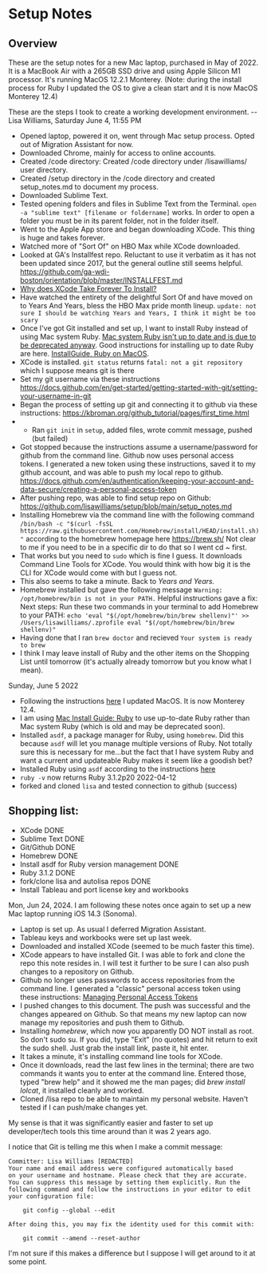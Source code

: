 # Setup Notes

## Overview

These are the setup notes for a new Mac laptop, purchased in May of 2022. It is a MacBook Air with a 265GB SSD drive and using Apple Silicon M1 processor. It's running MacOS 12.2.1 Monterey. (Note: during the install process for Ruby I updated the OS to give a clean start and it is now MacOS Monterey 12.4)



These are the steps I took to create a working development environment. -- Lisa Williams, Saturday June 4, 11:55 PM

* Opened laptop, powered it on, went through Mac setup process. Opted out of Migration Assistant for now. 
* Downloaded Chrome, mainly for access to online accounts. 
* Created /code directory: Created /code directory under /lisawilliams/ user directory. 
* Created /setup directory in the /code directory and created setup_notes.md to document my process. 
* Downloaded Sublime Text. 
* Tested opening folders and files in Sublime Text from the Terminal. `open -a "sublime text" [filename or foldername]` works. In order to open a folder you must be in its parent folder, not in the folder itself. 
* Went to the Apple App store and began downloading XCode. This thing is huge and takes forever. 
* Watched more of "Sort Of" on HBO Max while XCode downloaded. 
* Looked at GA's Installfest repo. Reluctant to use it verbatim as it has not been updated since 2017, but the general outline still seems helpful. https://github.com/ga-wdi-boston/orientation/blob/master/INSTALLFEST.md 
* [Why does XCode Take Forever To Install?](https://www.swiftdevjournal.com/xcode-installation-questions/#:~:text=Why%20does%20Xcode%20take%20forever,2%20hours%20to%20install%20Xcode.) 
* Have watched the entirety of the delightful Sort Of and have moved on to Years And Years, bless the HBO Max pride month lineup. `update: not sure I should be watching Years and Years, I think it might be too scary`
* Once I've got Git installed and set up, I want to install Ruby instead of using Mac system Ruby. [Mac system Ruby isn't up to date and is due to be deprecated anyway](https://www.freecodecamp.org/news/do-not-use-mac-system-ruby-do-this-instead/). Good instructions for installing up to date Ruby are here. [InstallGuide, Ruby on MacOS](https://mac.install.guide/ruby/index.html). 
* XCode is installed. `git status` returns `fatal: not a git repository` which I suppose means git is there
* Set my git username via these instructions https://docs.github.com/en/get-started/getting-started-with-git/setting-your-username-in-git
* Began the process of setting up git and connecting it to github via these instructions: https://kbroman.org/github_tutorial/pages/first_time.html
* * Ran `git init` in `setup`, added files, wrote commit message, pushed (but failed)
* Got stopped because the instructions assume a username/password for github from the command line. Github now uses personal access tokens. I generated a new token using these instructions, saved it to my github account, and was able to push my local repo to github. https://docs.github.com/en/authentication/keeping-your-account-and-data-secure/creating-a-personal-access-token
* After pushing repo, was able to find setup repo on Github: https://github.com/lisawilliams/setup/blob/main/setup_notes.md
* Installing Homebrew via the command line with the following command `/bin/bash -c "$(curl -fsSL https://raw.githubusercontent.com/Homebrew/install/HEAD/install.sh)"` according to the homebrew homepage here https://brew.sh/ Not clear to me if you need to be in a specific dir to do that so I went cd ~ first. 
* That works but you need to `sudo` which is fine I guess. It downloads Command Line Tools for XCode. You would think with how big it is the CLI for XCode would come with but I guess not. 
* This also seems to take a minute. Back to *Years and Years.* 
* Homebrew installed but gave the following message `Warning: /opt/homebrew/bin is not in your PATH.` Helpful instructions gave a fix: Next steps: Run these two commands in your terminal to add Homebrew to your PATH: `echo 'eval "$(/opt/homebrew/bin/brew shellenv)"' >> /Users/lisawilliams/.zprofile eval "$(/opt/homebrew/bin/brew shellenv)"`
* Having done that I ran `brew doctor` and recieved `Your system is ready to brew`
* I think I may leave install of Ruby and the other items on the Shopping List until tomorrow (it's actually already tomorrow but you know what I mean).

Sunday, June 5 2022

* Following the instructions [here](https://mac.install.guide/ruby/1.html) I updated MacOS. It is now Monterey 12.4. 
* I am using [Mac Install Guide: Ruby](https://mac.install.guide/ruby/) to use up-to-date Ruby rather than Mac system Ruby (which is old and may be deprecated soon).
* Installed `asdf`, a package manager for Ruby, using `homebrew`. Did this because `asdf` will let you manage multiple versions of Ruby. Not totally sure this is necessary for me...but the fact that I have system Ruby and want a current and updateable Ruby makes it seem like a goodish bet?
* Installed Ruby using `asdf` according to the instructions [here](https://mac.install.guide/ruby/6.html)
* `ruby -v` now returns Ruby 3.1.2p20 2022-04-12
* forked and cloned `lisa` and tested connection to github (success)





## Shopping list: 

* XCode DONE
* Sublime Text DONE
* Git/Github DONE 
* Homebrew DONE
* Install asdf for Ruby version management DONE
* Ruby 3.1.2 DONE
* fork/clone lisa and autolisa repos DONE
* Install Tableau and port license key and workbooks


Mon, Jun 24, 2024. I am following these notes once again to set up a new Mac laptop running iOS 14.3 (Sonoma).

* Laptop is set up. As usual I deferred Migration Assistant. 
* Tableau keys and workbooks were set up last week. 
* Downloaded and installed XCode (seemed to be much faster this time). 
* XCode appears to have installed Git. I was able to fork and clone the repo this note resides in. I will test it further to be sure I can also push changes to a repository on Github. 
* Github no longer uses passwords to access repositories from the command line. I generated a "classic" personal access token using these instructions: [Managing Personal Access Tokens](https://docs.github.com/en/authentication/keeping-your-account-and-data-secure/managing-your-personal-access-tokens)
* I pushed changes to this document. The push was successful and the changes appeared on Github. So that means my new laptop can now manage my repositories and push them to Github. 
* Installing _homebrew_, which now you apparently DO NOT install as root. So don't sudo su. If you did, type "Exit" (no quotes) and hit return to exit the sudo shell. Just grab the install link, paste it, hit enter. 
* It takes a minute, it's installing command line tools for XCode. 
* Once it downloads, read the last few lines in the terminal; there are two commands it wants you to enter at the command line. Entered those, typed "brew help" and it showed me the man pages; did _brew install lolcat_, it installed cleanly and worked. 
* Cloned /lisa repo to be able to maintain my personal website. Haven't tested if I can push/make changes yet. 

My sense is that it was significantly easier and faster to set up developer/tech tools this time around than it was 2 years ago. 

I notice that Git is telling me this when I make a commit message: 

``` 
Committer: Lisa Williams [REDACTED]
Your name and email address were configured automatically based
on your username and hostname. Please check that they are accurate.
You can suppress this message by setting them explicitly. Run the
following command and follow the instructions in your editor to edit
your configuration file:

    git config --global --edit

After doing this, you may fix the identity used for this commit with:

    git commit --amend --reset-author

 ```

 I'm not sure if this makes a difference but I suppose I will get around to it at some point. 